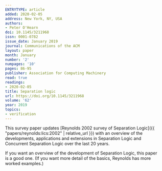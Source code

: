 ```yaml
---
ENTRYTYPE: article
added: 2020-02-05
address: New York, NY, USA
authors:
- Peter O'Hearn
doi: 10.1145/3211968
issn: 0001-0782
issue_date: January 2019
journal: Communications of the ACM
layout: paper
month: January
number: '2'
numpages: '10'
pages: 86-95
publisher: Association for Computing Machinery
read: true
readings:
- 2020-02-05
title: Separation logic
url: https://doi.org/10.1145/3211968
volume: '62'
year: 2019
topics:
- verification
---
```


This survey paper updates [Reynolds 2002 survey
of Separation Logic]({{ "papers/reynolds:lics:2002" | relative_url }})
with an overview of the developments, applications
and extensions in Separation Logic and
Concurrent Separation Logic over the last
20 years.

If you want an overview of the development of Separation Logic,
this paper is a good one.
(If you want more detail of the basics, Reynolds has more
worked examples.)